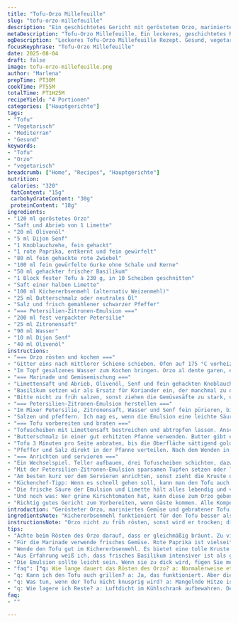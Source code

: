 ```yaml
---
title: "Tofu-Orzo Millefeuille"
slug: "tofu-orzo-millefeuille"
description: "Ein geschichtetes Gericht mit geröstetem Orzo, mariniertem Gemüse und knusprig gebratenem Tofu. Frische Zitrusaromen verbunden mit einer Petersilien-Zitronen-Emulsion, die dem Gericht eine frische Note gibt. Vegetarisch, frei von Nüssen, Laktose und Eiern. Kleine Anpassungen in den Gemüsemengen und Zutaten sorgen für Abwechslung und Balance zwischen Texturen und Geschmack."
metaDescription: "Tofu-Orzo Millefeuille. Ein leckeres, geschichtetes Rezept mit mariniertem Gemüse und knusprigem Tofu. Einfach selbst zu Hause zubereiten! "
ogDescription: "Leckeres Tofu-Orzo Millefeuille Rezept. Gesund, vegetarisch und voller Aromen. Perfekt für dein nächstes Abendessen. "
focusKeyphrase: "Tofu-Orzo Millefeuille"
date: 2025-08-04
draft: false
image: tofu-orzo-millefeuille.png
author: "Marlena"
prepTime: PT30M
cookTime: PT55M
totalTime: PT1H25M
recipeYield: "4 Portionen"
categories: ["Hauptgerichte"]
tags:
- "Tofu"
- "Vegetarisch"
- "Mediterran"
- "Gesund"
keywords:
- "Tofu"
- "Orzo"
- "vegetarisch"
breadcrumb: ["Home", "Recipes", "Hauptgerichte"]
nutrition: 
 calories: "320"
 fatContent: "15g"
 carbohydrateContent: "30g"
 proteinContent: "18g"
ingredients:
- "120 ml geröstetes Orzo"
- "Saft und Abrieb von 1 Limette"
- "20 ml Olivenöl"
- "5 ml Dijon Senf"
- "1 Knoblauchzehe, fein gehackt"
- "1 rote Paprika, entkernt und fein gewürfelt"
- "80 ml fein gehackte rote Zwiebel"
- "100 ml fein gewürfelte Gurke ohne Schale und Kerne"
- "50 ml gehackter frischer Basilikum"
- "1 Block fester Tofu à 230 g, in 10 Scheiben geschnitten"
- "Saft einer halben Limette"
- "100 ml Kichererbsenmehl (alternativ Weizenmehl)"
- "25 ml Butterschmalz oder neutrales Öl"
- "Salz und frisch gemahlener schwarzer Pfeffer"
- "=== Petersilien-Zitronen-Emulsion ==="
- "200 ml fest verpackter Petersilie"
- "25 ml Zitronensaft"
- "90 ml Wasser"
- "10 ml Dijon Senf"
- "40 ml Olivenöl"
instructions:
- "=== Orzo rösten und kochen ==="
- "Gitter eins nach mittlerer Schiene schieben. Ofen auf 175 °C vorheizen. Orzo auf Backblech ausbreiten, regelmäßig wenden, bis goldbraune Farbe sichtbar. Dauer sollte bei circa 35 Minuten liegen. Beim Riechen an der Pfanne erkenne ich das Röstaroma, es muss nussig duften ohne verbrannt zu schmecken."
- "Im Topf gesalzenes Wasser zum Kochen bringen. Orzo al dente garen, etwa 9 bis 11 Minuten, nach Gefühl: noch bissfest, nicht matschig. Abgießen und abkühlen lassen, dabei offen ausbreiten, damit die Körner nicht zusammenkleben."
- "=== Marinade und Gemüsemischung ==="
- "Limettensaft und Abrieb, Olivenöl, Senf und fein gehackten Knoblauch in einer großen Schüssel verquirlen. Orzo und das gewürfelte Gemüse einrühren. Statt Tomate habe ich oft rote Paprika benutzt, gibt etwas Süße und Festigkeit, die im Gericht besser halten."
- "Basilikum setzen wir als Ersatz für Koriander ein, der manchmal zu dominant wirkt. Gut würzen, kleine Kostprobe nehmen. Salzen und pfeffern ist wichtig, damit die Aromen nicht flach wirken."
- "Bitte nicht zu früh salzen, sonst ziehen die Gemüsesäfte zu stark, und die Mischung wird wässrig."
- "=== Petersilien-Zitronen-Emulsion herstellen ==="
- "Im Mixer Petersilie, Zitronensaft, Wasser und Senf fein pürieren, bis eine cremige Konsistenz entsteht. Öl in dünnem Strahl hineingießen, weiter mixen und emulgieren, sodass keine Trennung entsteht."
- "Salzen und pfeffern. Ich mag es, wenn die Emulsion eine leichte Säure hat – eine zusätzliche Prise Zitronenabrieb hebt das Aroma nochmal."
- "=== Tofu vorbereiten und braten ==="
- "Tofuscheiben mit Limettensaft bestreichen und abtropfen lassen. Anschließend in Kichererbsenmehl wenden. Es bildet eine dünne, knackige Kruste, die sehr befriedigend ist. Wer kein Kichererbsenmehl hat, nimmt normales Weizenmehl, umhüllt den Tofu allerdings nur leicht, überschüssiges Mehl abklopfen."
- "Butterschmalz in einer gut erhitzten Pfanne verwenden. Butter gibt einen besseren Geschmack als normales Öl, aber dabei vorsichtig sein, dass sie nicht verbrennt."
- "Tofu 3 Minuten pro Seite anbraten, bis die Oberfläche sättigend goldbraun ist. Farbe ist der beste Indikator, nicht nur die Zeit. Ein wenig Geduld, aber der Tofu darf innen noch leicht zart bleiben, sonst wird er trocken."
- "Pfeffer und Salz direkt in der Pfanne verteilen. Nach dem Wenden in der Pfanne bleibt das Salz Teil der Kruste."
- "=== Anrichten und servieren ==="
- "Ein Wechselspiel. Teller aufbauen, drei Tofuscheiben schichten, dazwischen drei Esslöffel der Orzo-Gemüse-Mischung geben. Ich mag es nicht, wenn alles vermischt wird – die Schichtung gibt Textur."
- "Mit der Petersilien-Zitronen-Emulsion sparsamen Tupfen setzen oder leicht darüber träufeln, je nach Geschmack."
- "Am besten kurz vor dem Servieren anrichten, sonst zieht die Kruste des Tofus Feuchtigkeit und verliert Knusprigkeit."
- "Küchenchef-Tipp: Wenn es schnell gehen soll, kann man den Tofu auch in der Pfanne im Ofen bei 160 °C 10 Minuten fertig backen, damit die Kruste nicht zu früh weich wird."
- "Die frische Säure der Emulsion und Limette hält alles lebendig und verhindert Schlappheit bei den Gemüsen."
- "Und noch was: Wer grüne Kirschtomaten hat, kann diese zum Orzo geben – sie bringen Frische mit, ohne das Gleichgewicht zu stören."
- "Richtig gutes Gericht zum Vorbereiten, wenn Gäste kommen. Alle Komponenten getrennt halten, Tofu zuletzt braten, dann flitzen beim Servieren."
introduction: "Gerösteter Orzo, mariniertes Gemüse und gebratener Tofu, Zwischenschichten wie ein Millefeuille, das war mein Versuch, Texturen und Aromen zu verbinden, ohne in übliche festgefahrene Pfade zu geraten. Das Rösten des Orzo bringt Luftigkeit, die Kombination aus Zitronen- und Limettenaromen gibt Frische. Die Petersilienemulsion sorgt für grüne Frische und eine leicht cremige Komponente. Mehr als ein Salat, weniger als ein schweres Gericht – immer mit einem Auge auf die Balance zwischen Knusprigkeit und Frische."
ingredientsNote: "Kichererbsenmehl funktioniert für den Tofu besser als Weizenmehl, weil es eine knusprigere Hülle schafft. Wenn kein frischer Basilikum verfügbar ist, kann man getrockneten Oregano nehmen, gibt ein ganz anderes Profil. Die Limette bringt eine schärfere Säure als Zitrone, gerade für den Tofu optimal. Der Wechsel von Koriander zu Basilikum dient dazu, den Geschmack milder zu machen, falls man Koriander nicht mag. Rote Paprika statt Tomate sorgt für einen süßeren Biss und weniger Wassergehalt im Orzo-Mix. Olivenöl gerne kaltgepresst, das Aroma kommt dadurch besser durch."
instructionsNote: "Orzo nicht zu früh rösten, sonst wird er trocken; die goldene Farbe ist mehr entscheidend als Zeit. Beim Kochen auf Bissfestigkeit achten. Die Marinade sollte aromatisch sein, dabei das Salz dosieren, um nicht zu viele Flüssigkeiten zu ziehen. Die Emulsion ist eine zitronige, frische Sauce, nicht zu dick, man muss filigran bleiben. Tofu in Mehl einzuwickeln und goldbraun braten, das ist der Knackpunkt, die Butter muss heiß genug sein, darf aber nicht verbrennen. Wenn die Pfanne raucht, Hitze sofort reduzieren. Beim Schichten auf dem Teller müssen die einzelnen Komponenten sichtbar bleiben; so erkennt man sofort Textur- und Geschmacksebenen. Ein bisschen Improvisation erlaubt, Gurkenstücke können kleiner geschnitten werden, wenn man eine feinere Textur bevorzugt."
tips:
- "Achte beim Rösten des Orzo darauf, dass er gleichmäßig bräunt. Zu viel Hitze führt zu Verbrennungen. Das Geräusch beim Rühren ist wichtig. Du musst es hören. Der Duft sollte knackig und aromatisch sein."
- "Für die Marinade verwende frisches Gemüse. Rote Paprika ist vielseitig. Du kannst auch Zucchini verwenden; sie bringt mehr Saftigkeit. Sitzende Zeit kann reduziert werden, damit die Textur nicht matschig wird."
- "Wende den Tofu gut im Kichererbsenmehl. Es bietet eine tolle Kruste. Bei der Hitze ist Geduld gefragt. Wenn die Pfanne raucht, höre auf. Prüfe die Farbe des Tofus, das ist entscheidend für die Knusprigkeit."
- "Aus Erfahrung weiß ich, dass frisches Basilikum intensiver ist als getrockneter Oregano. Wenn du Basilikum nicht magst, dann nimm eine kleine Menge Thymian. Das ist am besten für die Balance."
- "Die Emulsion sollte leicht sein. Wenn sie zu dick wird, fügen Sie mehr Wasser hinzu. Geh langsam vor, watch the texture closely. Eine Prise mehr Zitronenabrieb kann Wunder wirken."
- "faq": ["q: Wie lange dauert das Rösten des Orzo? a: Normalerweise etwa 35 Minuten. Du kannst es sehen und riechen. Es sollte goldbraun und nussig duften."
- "q: Kann ich den Tofu auch grillen? a: Ja, das funktioniert. Aber die Kruste wird anders. Vielleicht etwas weicher, das solltest Du im Kopf haben."
- "q: Was tun, wenn der Tofu nicht knusprig wird? a: Mangelnde Hitze ist oft die Ursache. Prüfe auch die Dicke des Mehls. Es muss gleichmäßig verteilt werden."
- "q: Wie lagere ich Reste? a: Luftdicht im Kühlschrank aufbewahren. Der Tofu kann weich werden, daher besser separat halten. So bleibt alles frisch und knackig."
faq:
- ""

---
```

